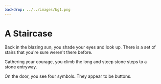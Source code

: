 ```yaml
---
backdrop: ../../images/bg1.png
---
```


# A Staircase

Back in the blazing sun, you shade your eyes and look up. There is a set of stairs that you're sure weren't there before.

Gathering your courage, you climb the long and steep stone steps to a stone entryway.

On the door, you see four symbols. They appear to be buttons.

<Buttons/>
